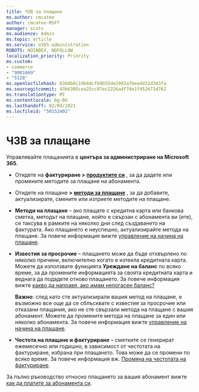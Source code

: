 ```yaml
---
title: ЧЗВ за плащане
ms.author: cmcatee
author: cmcatee-MSFT
manager: scotv
ms.audience: Admin
ms.topic: article
ms.service: o365-administration
ROBOTS: NOINDEX, NOFOLLOW
localization_priority: Priority
ms.custom:
- commerce
- "9001669"
- "5128"
ms.openlocfilehash: 6368b0c19b84cfb9b55de2993a7beadd32d383fa
ms.sourcegitcommit: 43b6305cea25cc87ec2226a4f7de1f452671d762
ms.translationtype: MT
ms.contentlocale: bg-BG
ms.lasthandoff: 02/09/2021
ms.locfileid: "50152402"
---
```

# <a name="payment-faq"></a>ЧЗВ за плащане

Управлявайте плащанията в **центъра за администриране на Microsoft 365**.

- Отидете на **фактуриране > [продуктите си](https://go.microsoft.com/fwlink/p/?linkid=842054)** , за да дадете или промените методите за плащане на абонамента.
- Отидете на плащане **> [методи за плащане](https://go.microsoft.com/fwlink/p/?linkid=2018806)** , за да добавите, актуализирате, смените или изтриете методите на плащане.

- **Методи на плащане** – ако плащате с кредитна карта или банкова сметка, методът на плащане, който е свързан с абонамента ви (ите), се таксува в рамките на няколко дни след създаването на фактурата. Ако плащането е неуспешно, актуализирайте метода на плащане. За повече информация вижте [управление на начина на плащане](https://docs.microsoft.com/microsoft-365/commerce/billing-and-payments/manage-payment-methods).

- **Известия за просрочие** – плащането може да бъде отхвърлено по няколко причини, включително когато е изтекла кредитната карта. Можете да използвате функцията **Уреждане на баланс** по всяко време, за да промените информацията за своята кредитната карта и веднага да подадете отново плащането. За повече информация вижте [какво да направя, ако имам непогасен баланс?](https://docs.microsoft.com/microsoft-365/commerce/billing-and-payments/pay-for-your-subscription#what-if-i-have-an-outstanding-balance)

    **Важно**: след като сте актуализирали вашия метод на плащане, е възможно все още да се сблъсквате с известия за просрочие или отказани плащания, ако не сте свързали метода на плащане с вашия абонамент. Можете да промените метода на плащане за един или няколко абонамента. За повече информация вижте [управление на начина на плащане](https://docs.microsoft.com/microsoft-365/commerce/billing-and-payments/manage-payment-methods).

- **Честота на плащане и фактуриране** – сметките се генерират ежемесечно или годишно, в зависимост от честотата на фактуриране, избрана при плащането. Това може да се промени по всяко време. За повече информация вж. [Промяна на честотата на фактуриране](https://docs.microsoft.com/microsoft-365/commerce/billing-and-payments/change-payment-frequency).

За пълно ръководство относно плащането за вашия абонамент вижте [как да платите за абонамента си](https://docs.microsoft.com/microsoft-365/commerce/billing-and-payments/pay-for-your-subscription).

